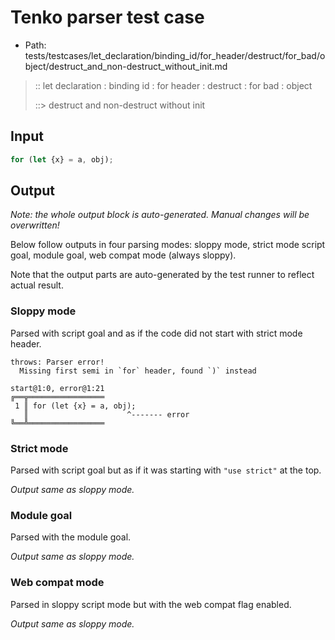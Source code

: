 # Tenko parser test case

- Path: tests/testcases/let_declaration/binding_id/for_header/destruct/for_bad/object/destruct_and_non-destruct_without_init.md

> :: let declaration : binding id : for header : destruct : for bad : object
>
> ::> destruct and non-destruct without init

## Input

`````js
for (let {x} = a, obj);
`````

## Output

_Note: the whole output block is auto-generated. Manual changes will be overwritten!_

Below follow outputs in four parsing modes: sloppy mode, strict mode script goal, module goal, web compat mode (always sloppy).

Note that the output parts are auto-generated by the test runner to reflect actual result.

### Sloppy mode

Parsed with script goal and as if the code did not start with strict mode header.

`````
throws: Parser error!
  Missing first semi in `for` header, found `)` instead

start@1:0, error@1:21
╔══╦═════════════════
 1 ║ for (let {x} = a, obj);
   ║                      ^------- error
╚══╩═════════════════

`````

### Strict mode

Parsed with script goal but as if it was starting with `"use strict"` at the top.

_Output same as sloppy mode._

### Module goal

Parsed with the module goal.

_Output same as sloppy mode._

### Web compat mode

Parsed in sloppy script mode but with the web compat flag enabled.

_Output same as sloppy mode._
